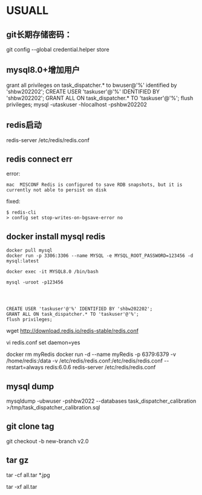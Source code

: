 # USUALL
## git长期存储密码：
git config --global credential.helper store


## mysql8.0+增加用户
grant all privileges on task_dispatcher.* to bwuser@'%' identified by 'shbw202202';
CREATE USER 'taskuser'@'%' IDENTIFIED BY 'shbw202202';
GRANT ALL ON task_dispatcher.* TO 'taskuser'@'%';
flush privileges;
mysql -utaskuser -hlocalhost  -pshbw202202


## redis启动

redis-server /etc/redis/redis.conf



## redis connect err
error: 
```
mac  MISCONF Redis is configured to save RDB snapshots, but it is currently not able to persist on disk
```
fixed: 
```shell
$ redis-cli
> config set stop-writes-on-bgsave-error no

```


## docker install mysql redis

```shell
docker pull mysql
docker run -p 3306:3306 --name MYSQL -e MYSQL_ROOT_PASSWORD=123456 -d mysql:latest

```

```shell
docker exec -it MYSQL8.0 /bin/bash

mysql -uroot -p123456




CREATE USER 'taskuser'@'%' IDENTIFIED BY 'shbw202202';
GRANT ALL ON task_dispatcher.* TO 'taskuser'@'%';
flush privileges;

```



wget http://download.redis.io/redis-stable/redis.conf

vi redis.conf set daemon=yes


docker rm myRedis
docker run -d --name myRedis -p 6379:6379 -v /home/redis:/data -v /etc/redis/redis.conf:/etc/redis/redis.conf --restart=always redis:6.0.6 redis-server /etc/redis/redis.conf


## mysql dump

mysqldump -ubwuser -pshbw2022 --databases task_dispatcher_calibration >/tmp/task_dispatcher_calibration.sql

## git clone tag

 git checkout -b new-branch v2.0


## tar gz

tar -cf all.tar *.jpg

tar -xf all.tar


